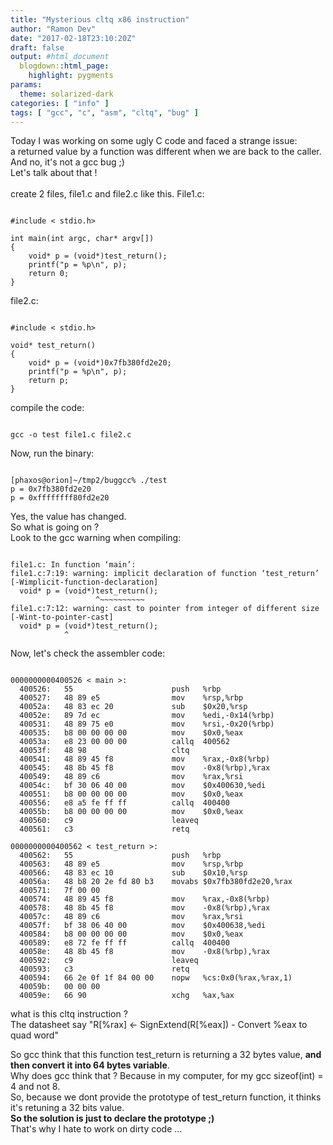```yaml
---
title: "Mysterious cltq x86 instruction"
author: "Ramon Dev"
date: "2017-02-18T23:10:20Z"
draft: false
output: #html_document
  blogdown::html_page:
    highlight: pygments
params:
  theme: solarized-dark
categories: [ "info" ]
tags: [ "gcc", "c", "asm", "cltq", "bug" ]
---
```



Today I was working on some ugly C code and faced a strange issue:<br>
a returned value by a function was different when we are back to the caller.
<br>
And no, it's not a gcc bug ;)<br>
Let's talk about that !<br>
<br>
create 2 files, file1.c and file2.c like this.
File1.c:<br>


<pre><code class="C">
#include < stdio.h>

int main(int argc, char* argv[])
{
	void* p = (void*)test_return();
	printf("p = %p\n", p);
	return 0;
}
</code></pre>

file2.c:<br>

<pre><code class="C">
#include < stdio.h>

void* test_return()
{
	void* p = (void*)0x7fb380fd2e20;
	printf("p = %p\n", p);
	return p;
}
</code></pre>

compile the code:<br>

<pre><code class="Bash">
gcc -o test file1.c file2.c
</code></pre>

Now, run the binary:<br>

<pre><code class="Bash">
[phaxos@orion]~/tmp2/buggcc% ./test 
p = 0x7fb380fd2e20
p = 0xffffffff80fd2e20
</code></pre>


Yes, the value has changed.<br>
So what is going on ?<br>
Look to the gcc warning when compiling:<br>

<pre><code class="Bash">
file1.c: In function ‘main’:
file1.c:7:19: warning: implicit declaration of function ‘test_return’ [-Wimplicit-function-declaration]
  void* p = (void*)test_return();
                   ^~~~~~~~~~~
file1.c:7:12: warning: cast to pointer from integer of different size [-Wint-to-pointer-cast]
  void* p = (void*)test_return();
            ^
</code></pre>

Now, let's check the assembler code:<br>

<pre><code class="Intel x86 Assembly">
0000000000400526 < main >:
  400526:	55                   	push   %rbp
  400527:	48 89 e5             	mov    %rsp,%rbp
  40052a:	48 83 ec 20          	sub    $0x20,%rsp
  40052e:	89 7d ec             	mov    %edi,-0x14(%rbp)
  400531:	48 89 75 e0          	mov    %rsi,-0x20(%rbp)
  400535:	b8 00 00 00 00       	mov    $0x0,%eax
  40053a:	e8 23 00 00 00       	callq  400562 <test_return>
  40053f:	48 98                	cltq   
  400541:	48 89 45 f8          	mov    %rax,-0x8(%rbp)
  400545:	48 8b 45 f8          	mov    -0x8(%rbp),%rax
  400549:	48 89 c6             	mov    %rax,%rsi
  40054c:	bf 30 06 40 00       	mov    $0x400630,%edi
  400551:	b8 00 00 00 00       	mov    $0x0,%eax
  400556:	e8 a5 fe ff ff       	callq  400400 <printf@plt>
  40055b:	b8 00 00 00 00       	mov    $0x0,%eax
  400560:	c9                   	leaveq 
  400561:	c3                   	retq   

0000000000400562 < test_return >:
  400562:	55                   	push   %rbp
  400563:	48 89 e5             	mov    %rsp,%rbp
  400566:	48 83 ec 10          	sub    $0x10,%rsp
  40056a:	48 b8 20 2e fd 80 b3 	movabs $0x7fb380fd2e20,%rax
  400571:	7f 00 00 
  400574:	48 89 45 f8          	mov    %rax,-0x8(%rbp)
  400578:	48 8b 45 f8          	mov    -0x8(%rbp),%rax
  40057c:	48 89 c6             	mov    %rax,%rsi
  40057f:	bf 38 06 40 00       	mov    $0x400638,%edi
  400584:	b8 00 00 00 00       	mov    $0x0,%eax
  400589:	e8 72 fe ff ff       	callq  400400 <printf@plt>
  40058e:	48 8b 45 f8          	mov    -0x8(%rbp),%rax
  400592:	c9                   	leaveq 
  400593:	c3                   	retq   
  400594:	66 2e 0f 1f 84 00 00 	nopw   %cs:0x0(%rax,%rax,1)
  40059b:	00 00 00 
  40059e:	66 90                	xchg   %ax,%ax
</code></pre>

what is this cltq instruction ?<br>
The datasheet say "R[%rax] <- SignExtend(R[%eax])  - Convert %eax to quad
word"<br>


So gcc think that this function test_return is returning a 32 bytes value, **and
then convert it into 64 bytes variable**.<br>
Why does gcc think that ? Because in my computer, for my gcc sizeof(int) = 4 and not 8.<br>
So, because we dont provide the prototype of test_return function, it thinks
it's retuning a 32 bits value.<br>
**So the solution is just to declare the prototype ;)**<br>
That's why I hate to work on dirty code ... 


